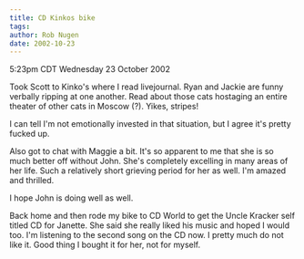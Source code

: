 ```yaml
---
title: CD Kinkos bike
tags: 
author: Rob Nugen
date: 2002-10-23
---
```


<p class=date>5:23pm CDT Wednesday 23 October 2002</p>

<p>Took Scott to Kinko's where I read livejournal.  Ryan and Jackie
are funny verbally ripping at one another.  Read about those cats
hostaging an entire theater of other cats in Moscow (?).  Yikes,
stripes!</p>

<p>I can tell I'm not emotionally invested in that situation, but I
agree it's pretty fucked up.</p>

<p>Also got to chat with Maggie a bit.  It's so apparent to me that
she is so much better off without John.  She's completely excelling in
many areas of her life.  Such a relatively short grieving period for
her as well.  I'm amazed and thrilled.</p>

<p>I hope John is doing well as well.</p>

<p>Back home and then rode my bike to CD World to get the Uncle
Kracker self titled CD for Janette.  She said she really liked his
music and hoped I would too.  I'm listening to the second song on the
CD now.  I pretty much do not like it.  Good thing I bought it for
her, not for myself.</p>
